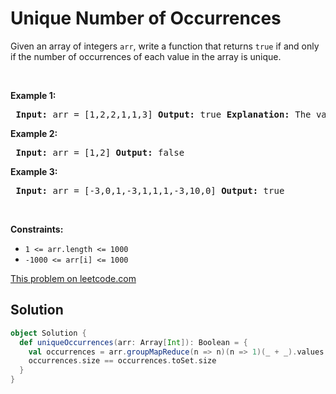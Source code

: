 # Unique Number of Occurrences

<p>Given an array of integers <code>arr</code>,&nbsp;write a function that returns <code>true</code> if and only if the number of occurrences of each value in the array is unique.</p> <p>&nbsp;</p> <p><strong>Example 1:</strong></p> <pre> <strong>Input:</strong> arr = [1,2,2,1,1,3] <strong>Output:</strong> true <strong>Explanation:</strong>&nbsp;The value 1 has 3 occurrences, 2 has 2 and 3 has 1. No two values have the same number of occurrences.</pre> <p><strong>Example 2:</strong></p> <pre> <strong>Input:</strong> arr = [1,2] <strong>Output:</strong> false </pre> <p><strong>Example 3:</strong></p> <pre> <strong>Input:</strong> arr = [-3,0,1,-3,1,1,1,-3,10,0] <strong>Output:</strong> true </pre> <p>&nbsp;</p> <p><strong>Constraints:</strong></p> <ul> <li><code>1 &lt;= arr.length&nbsp;&lt;= 1000</code></li> <li><code>-1000 &lt;= arr[i] &lt;= 1000</code></li> </ul>

[This problem on leetcode.com](https://leetcode.com/problems/unique-number-of-occurrences/)

## Solution

```scala
object Solution {
  def uniqueOccurrences(arr: Array[Int]): Boolean = {
    val occurrences = arr.groupMapReduce(n => n)(n => 1)(_ + _).values
    occurrences.size == occurrences.toSet.size
  }
}
```
